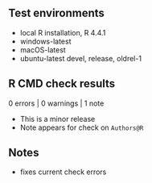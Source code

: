 ## Test environments

* local R installation, R 4.4.1
* windows-latest
* macOS-latest
* ubuntu-latest devel, release, oldrel-1

## R CMD check results

0 errors | 0 warnings | 1 note

* This is a minor release
* Note appears for check on `Authors@R`

## Notes

* fixes current check errors
